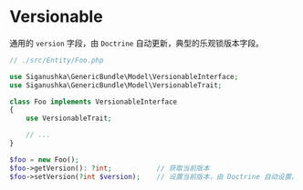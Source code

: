 # Versionable

通用的 `version` 字段，由 `Doctrine` 自动更新，典型的乐观锁版本字段。

```php
// ./src/Entity/Foo.php

use Siganushka\GenericBundle\Model\VersionableInterface;
use Siganushka\GenericBundle\Model\VersionableTrait;

class Foo implements VersionableInterface
{
    use VersionableTrait;

    // ...
}

$foo = new Foo();
$foo->getVersion(): ?int;           // 获取当前版本
$foo->setVersion(?int $version);    // 设置当前版本，由 Doctrine 自动设置，不需要手动设置该值
```
